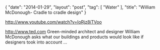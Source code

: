 {
   "date": "2014-01-29",
   "layout": "post",
   "tag": [
      "Water"
   ],
   "title": "William McDonough- Cradle to cradle design"
}

http://www.youtube.com/watch?v=IoRjz8iTVoo  

http://www.ted.com Green-minded architect and designer William McDonough asks what our buildings and products would look like if designers took into account ...